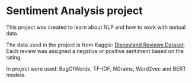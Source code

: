 # Sentiment Analysis project

This project was created to learn about NLP and how to work with textual data. 

The data used in the project is from Kaggle: [Disneyland Reviews Dataset](https://www.kaggle.com/datasets/arushchillar/disneyland-reviews). Each review was assigned a negative or positive sentiment based on the rating.

In project were used: BagOfWords, TF-IDF, NGrams, Word2vec and BERT models. 

